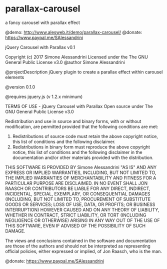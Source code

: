 # parallax-carousel
a fancy carousel with parallax effect

@demo: http://www.alesweb.it/demo/parallax-carousel/
@donate: https://www.paypal.me/SAlessandrini

jQuery Carousel with Parallax v0.1

Copyright (c) 2017 Simone Alessandrini
Licensed under the The GNU General Public License v3.0
@author Simone Alessandrini

@projectDescription    jQuery plugin to create a parallax effect within carousel elements
 
@version 0.1.0
 
@requires jquery.js (v 1.2.x minimum)

TERMS OF USE - jQuery Carousel with Parallax
Open source under The GNU General Public License v3.0

Redistribution and use in source and binary forms, with or without modification, are permitted provided that the following conditions are met:
   1. Redistributions of source code must retain the above copyright notice, this list of conditions and the following disclaimer.
   2. Redistributions in binary form must reproduce the above copyright notice, this list of conditions and the following disclaimer in the documentation and/or other materials provided with the distribution.

THIS SOFTWARE IS PROVIDED BY Simone Alessandrini "AS IS" AND ANY EXPRESS OR IMPLIED WARRANTIES, INCLUDING, BUT NOT LIMITED TO, THE IMPLIED WARRANTIES OF MERCHANTABILITY AND FITNESS FOR A PARTICULAR PURPOSE ARE DISCLAIMED. IN NO EVENT SHALL JON RAASCH OR CONTRIBUTORS BE LIABLE FOR ANY DIRECT, INDIRECT, INCIDENTAL, SPECIAL, EXEMPLARY, OR CONSEQUENTIAL DAMAGES (INCLUDING, BUT NOT LIMITED TO, PROCUREMENT OF SUBSTITUTE GOODS OR SERVICES; LOSS OF USE, DATA, OR PROFITS; OR BUSINESS INTERRUPTION) HOWEVER CAUSED AND ON ANY THEORY OF LIABILITY, WHETHER IN CONTRACT, STRICT LIABILITY, OR TORT (INCLUDING NEGLIGENCE OR OTHERWISE) ARISING IN ANY WAY OUT OF THE USE OF THIS SOFTWARE, EVEN IF ADVISED OF THE POSSIBILITY OF SUCH DAMAGE.

The views and conclusions contained in the software and documentation are those of the authors and should not be interpreted as representing official policies, either expressed or implied, of Jon Raasch, who is the man.

@donate: https://www.paypal.me/SAlessandrini
